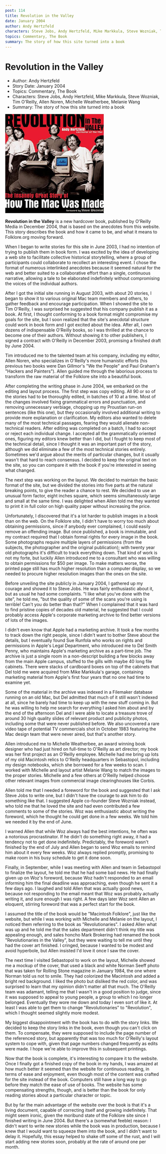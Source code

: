 ```yaml
---
post: 114
title: Revolution in the Valley
date: January 2004
author: Andy Hertzfeld
characters: Steve Jobs, Andy Hertzfeld, Mike Markkula, Steve Wozniak, Tim O'Reilly, Allen Noren, Michelle Weatherbee, Melanie Wang
topics: Commentary, The Book
summary: The story of how this site turned into a book
---
```


# Revolution in the Valley
* Author: Andy Hertzfeld
* Story Date: January 2004
* Topics: Commentary, The Book
* Characters: Steve Jobs, Andy Hertzfeld, Mike Markkula, Steve Wozniak, Tim O'Reilly, Allen Noren, Michelle Weatherbee, Melanie Wang
* Summary: The story of how this site turned into a book

![Book Cover for Revolution in the Valley](images/Macintosh/revolution.jpg) 
    
**Revolution in the Valley** is a new hardcover book, published by O'Reilly Media in December 2004, that is based on the anecdotes from this website.  This story describes the book and how it came to be, and what it means to Folklore.org moving forward.

When I began to write stories for this site in June 2003,  I had no intention of trying to publish them in book form.   I was excited by the idea of developing a web site to facilitate collective historical storytelling, where a group of participants could collaborate to recollect an interesting event.   I chose the format of numerous interlinked anecdotes because it seemed natural for the web and better suited to a collaborative effort  than a single, continuous narrative, allowing a tale to be elaborated indefinitely without compromising the voices of the individual authors.  

After I got the initial site running in August 2003, with about 20 stories, I began to show it to various original Mac team members and others, to gather feedback and encourage participation. When I showed the site to Tim O'Reilly, I was surprised he suggested that his company publish it as a book.  At first, I thought conforming to a book format might compromise my goals for the site, but I soon realized that the site's anecdotal structure could work in book form and I got excited about the idea.  After all, I own dozens of indispensable O'Reilly books, so I was thrilled at the chance to become one of their authors.   Without showing it to other publishers, I signed a contract with O'Reilly in December 2003, promising a finished draft by June 2004.

Tim introduced me to the talented team at his company, including my editor, Allen Noren,  who specializes in O'Reilly's more humanistic efforts (his previous two books were Dan Gillmor's "We the People" and Paul Graham's "Hackers and Painters").   Allen guided me through the laborious process to transform the raw material of the Folklore site into a beautiful book.

After completing the writing phase in June 2004, we embarked on the editing and layout process.  The first step was copy editing.   All 90 or so of the stories had to be thoroughly edited, in batches of 10 at a time.  Most of the changes involved fixing grammatical errors and punctuation, and removing unnecessary verbiage, chopping up my Proustian run-on sentences (like this one), but they occasionally involved additional writing to provide more explanation or clarification.   My editors also wanted to delete many of the most technical passages, fearing they would alienate non-technical readers.   After editing was completed on a batch, I had to accept or reject each individual change.   I accepted all the grammatically oriented ones, figuring my editors knew better than I did, but I fought to keep most of the technical detail, since I thought it was an important part of the story, although we did eliminate a few of the most technical stories entirely.   Sometimes we'd argue about the merits of particular changes, but it usually wasn't that hard to reach consensus.  I decided to keep the original text on the site, so you can compare it with the book if you're interested in seeing what changed.

The next step was working on the layout.  We decided to maintain the basic format of the site, but we divided the stories into five parts at the natural breaking points, to give the reader a chance to rest.   We decided to use an unusual form factor, eight inches square, which seems simultaneously large and small at the same time.  I was delighted when Allen told me they wanted to print it in full color on high quality paper without increasing the price.

Unfortunately, I discovered that it's a lot harder to publish images in a book than on the web.  On the Folklore site, I didn't have to worry too much about obtaining permissions, since if anybody ever complained, I could easily remove an offending image.  But once published, a book is immutable, and my contract required that I obtain formal rights for every image in the book.  Some photographs require multiple layers of permissions (from the subjects, the photographer and the original publication); with twenty year old photographs it's difficult to track everything down.  That kind of work is not my forte, but luckily Allen introduced me to a consultant who was willing to obtain permissions for $50 per image.  To make matters worse, the printed page still has much higher resolution than a computer display, so we needed to procure higher resolution images than the ones on the site.

Before unveiling the site publicly in January 2004, I gathered up my courage and showed it to Steve Jobs.   He was fairly enthusiastic about it, but as usual he had some complaints.  "I like what you've done with the site", he told me, "but the quality of some of the scans you're using is terrible!  Can't you do better than that?"   When I complained that it was hard to find pristine copies of decades old material, he suggested that I could probably access Apple's corporate marketing archive to find better versions of lots of the images.

I didn't even know that Apple had a marketing archive.  It took a few months to track down the right people, since I didn't want to bother Steve about the details, but I eventually found Sue Runfola who works on rights and permissions in Apple's Legal Department, who introduced me to Del Smith Penny, who maintains Apple's marketing archive as a part-time job.   The archive is just a single room in a non-descript building a few blocks away from the main Apple campus, stuffed to the gills with maybe 40 long file cabinets.  There were stacks of cardboard boxes on top of the cabinets that Del told me were acquired from Mike Markkula's garage, containing marketing material from Apple's first four years that no one had time to examine yet.

Some of the material in the archive was indexed in a Filemaker database running on an old Mac, but Del admitted that much of it still wasn't indexed at all, since he barely had time to keep up with the new stuff coming in.  But he was willing to help me search for everything I asked him about and by the end of the afternoon Del and I were able to locate a treasure trove of around 30 high quality slides of relevant product and publicity photos, including some that were never published before.  We also uncovered a rare video tape of potential TV commercials shot in October 1983 featuring the Mac design team that were never aired, but that's another story.

Allen introduced me to Michelle Weatherbee, an award winning book designer who had just hired on full-time to O'Reilly as art director; my book was her first project as an O'Reilly employee.  Michelle had me bring up lots of my old Macintosh relics to O'Reilly headquarters in Sebastopol, including my design notebooks, which she borrowed for a few weeks to scan.  I worked with Michelle and layout artist Melanie Wang to match the images to the proper stories.   Michelle and a few others at O'Reilly helped choose other relevant images from commercial image clearinghouses like Corbis.

Allen told me that I needed a foreword for the book and suggested that I ask Steve Jobs to write one, but I didn't have the courage to ask him to do something like that.  I suggested Apple co-founder Steve Wozniak instead, who told me that he loved the site and had even contributed a few comments to some of the stories.  Woz was enthusiastic about writing the foreword, which he thought he could get done in a few weeks.  We told him we needed it by the end of June.

I warned Allen that while Woz always had the best intentions, he often was a notorious procrastinator.  If he didn't do something right away, it had a tendency not to get done indefinitely.  Predictably, the foreword wasn't finished by the end of July and Allen began to send Woz emails to remind him about it every few weeks.  Woz always replied promptly, promising to make room in his busy schedule to get it done soon.

Finally, in September, while I was meeting with Allen and team in Sebastopol to finalize the layout, he told me that he had some bad news.  He had finally given up on Woz's foreword, because Woz hadn't responded to an email informing him the final deadline was approaching, even though he sent it a few days ago.  I laughed and told Allen that was actually good news, because not responding to the email meant that Woz was probably actually writing it, and sure enough I was right.  A few days later Woz sent Allen an eloquent, stirring foreword that was a perfect start for the book.

I assumed the title of the book would be "Macintosh Folklore", just like the website, but while I was working with Michelle and Melanie on the layout, I noticed them referring to the book as "Revolutionaries".  I asked Allen what was up and he told me that the sales department didn't think my title was appealing enough, and sales honcho Mark Brokering had renamed the book "Revolutionaries in the Valley", but they were waiting to tell me until they had the cover art finished.   I cringed, because I wanted to be modest and avoid hyperbole, but Allen insisted I'd love it once I saw the cover. 

The next time I visited Sebastopol to work on the layout, Michelle showed me a mockup of the cover, that used a black and white Norman Seeff photo that was taken for Rolling Stone magazine in January 1984, the one where Norman told us not to smile.  They had colorized the Macintosh and added a bright red background.   I liked the photo but disliked the red color, and was surprised to learn that my opinion didn't matter all that much. The O'Reilly team was adamant, telling me that I wasn't in a good position to judge, since it was supposed to appeal to young people, a group to which I no longer belonged.   Eventually they wore me down and today I even sort of like it.   At least I was able to get them to change "Revolutionaries" to "Revolution", which I thought seemed slightly more modest.

My biggest disappointment with the book has to do with the story links.  We decided to keep the story links in the book, even though you can't click on them.  To compensate, they were supposed to include  the page number of the referenced story, but apparently that was too much for O'Reilly's layout system to cope with, given that page numbers changed frequently as edits were made.  I hope we're able to improve this in subsequent printings.

Now that the book is complete, it's interesting to compare it to the website.  Once I finally got a finished copy of the book in my hands, I was amazed at how much better it seemed than the website for continuous reading, in terms of ease and enjoyment, even though most of the content was crafted for the site instead of the book.  Computers still have a long way to go before they match the ease of use of books.  The website has some compensating strengths, though, and is better than the book for only reading stories about a particular character or topic.

But by far the main advantage of the website over the book is that it's a living document, capable of correcting itself and growing indefinitely.   That might seem ironic, given the moribund state of the Folklore site since I finished writing in June 2004.   But there's a (somewhat feeble) reason:  I didn't want to write new stories while the book was in production, because I knew that I would want to squeeze them into the book, and I didn't want to delay it.  Hopefully, this essay helped to shake off some of the rust, and I will start adding new stories soon, probably at the rate of around one per month.